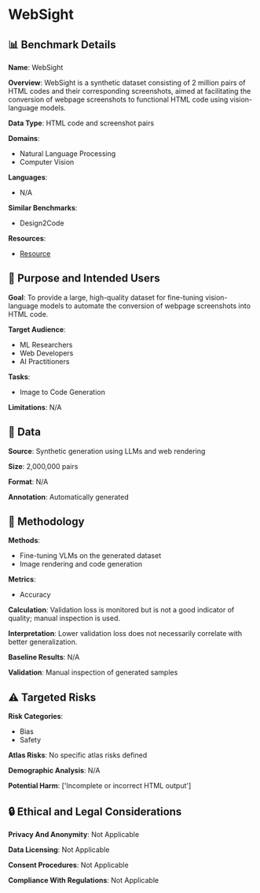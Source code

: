 # WebSight

## 📊 Benchmark Details

**Name**: WebSight

**Overview**: WebSight is a synthetic dataset consisting of 2 million pairs of HTML codes and their corresponding screenshots, aimed at facilitating the conversion of webpage screenshots to functional HTML code using vision-language models.

**Data Type**: HTML code and screenshot pairs

**Domains**:
- Natural Language Processing
- Computer Vision

**Languages**:
- N/A

**Similar Benchmarks**:
- Design2Code

**Resources**:
- [Resource](https://huggingface.co/datasets/HuggingFaceM4/WebSight)

## 🎯 Purpose and Intended Users

**Goal**: To provide a large, high-quality dataset for fine-tuning vision-language models to automate the conversion of webpage screenshots into HTML code.

**Target Audience**:
- ML Researchers
- Web Developers
- AI Practitioners

**Tasks**:
- Image to Code Generation

**Limitations**: N/A

## 💾 Data

**Source**: Synthetic generation using LLMs and web rendering

**Size**: 2,000,000 pairs

**Format**: N/A

**Annotation**: Automatically generated

## 🔬 Methodology

**Methods**:
- Fine-tuning VLMs on the generated dataset
- Image rendering and code generation

**Metrics**:
- Accuracy

**Calculation**: Validation loss is monitored but is not a good indicator of quality; manual inspection is used.

**Interpretation**: Lower validation loss does not necessarily correlate with better generalization.

**Baseline Results**: N/A

**Validation**: Manual inspection of generated samples

## ⚠️ Targeted Risks

**Risk Categories**:
- Bias
- Safety

**Atlas Risks**:
No specific atlas risks defined

**Demographic Analysis**: N/A

**Potential Harm**: ['Incomplete or incorrect HTML output']

## 🔒 Ethical and Legal Considerations

**Privacy And Anonymity**: Not Applicable

**Data Licensing**: Not Applicable

**Consent Procedures**: Not Applicable

**Compliance With Regulations**: Not Applicable
